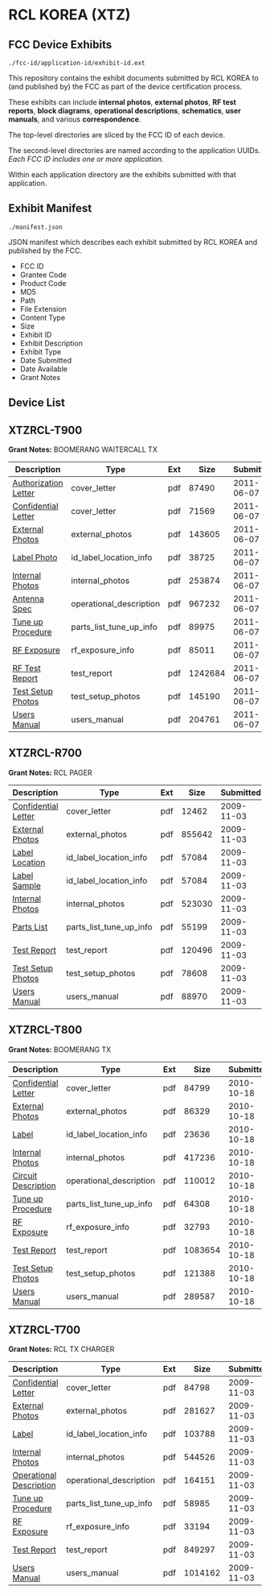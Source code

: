 # RCL KOREA (XTZ)
## FCC Device Exhibits

```
./fcc-id/application-id/exhibit-id.ext
```

This repository contains the exhibit documents submitted by RCL KOREA to (and published by) the FCC as part of the device certification process.

These exhibits can include **internal photos**, **external photos**, **RF test reports**, **block diagrams**, **operational descriptions**, **schematics**, **user manuals**, and various **correspondence**.

The top-level directories are sliced by the FCC ID of each device.

The second-level directories are named according to the application UUIDs. *Each FCC ID includes one or more application.*

Within each application directory are the exhibits submitted with that application. 

## Exhibit Manifest

```
./manifest.json
```

JSON manifest which describes each exhibit submitted by RCL KOREA and published by the FCC.

- FCC ID
- Grantee Code
- Product Code
- MD5
- Path
- File Extension
- Content Type
- Size
- Exhibit ID
- Exhibit Description
- Exhibit Type
- Date Submitted
- Date Available
- Grant Notes

## Device List
## XTZRCL-T900
**Grant Notes:** BOOMERANG WAITERCALL TX

| Description | Type | Ext | Size | Submitted | Available |
| ----------- | ---- | --- | ---- | --------- | --------- |
| [Authorization Letter](XTZRCL-T900/578077febc3d5db657e7eba7ea8cf909/1478830.pdf) | cover_letter | pdf | 87490 | 2011-06-07 | 2011-06-07 |
| [Confidential Letter](XTZRCL-T900/578077febc3d5db657e7eba7ea8cf909/1478832.pdf) | cover_letter | pdf | 71569 | 2011-06-07 | 2011-06-07 |
| [External Photos](XTZRCL-T900/578077febc3d5db657e7eba7ea8cf909/1478833.pdf) | external_photos | pdf | 143605 | 2011-06-07 | 2011-06-07 |
| [Label Photo](XTZRCL-T900/578077febc3d5db657e7eba7ea8cf909/1478835.pdf) | id_label_location_info | pdf | 38725 | 2011-06-07 | 2011-06-07 |
| [Internal Photos](XTZRCL-T900/578077febc3d5db657e7eba7ea8cf909/1478834.pdf) | internal_photos | pdf | 253874 | 2011-06-07 | 2011-06-07 |
| [Antenna Spec](XTZRCL-T900/578077febc3d5db657e7eba7ea8cf909/1478831.pdf) | operational_description | pdf | 967232 | 2011-06-07 | 2011-06-07 |
| [Tune up Procedure](XTZRCL-T900/578077febc3d5db657e7eba7ea8cf909/1478839.pdf) | parts_list_tune_up_info | pdf | 89975 | 2011-06-07 | 2011-06-07 |
| [RF Exposure](XTZRCL-T900/578077febc3d5db657e7eba7ea8cf909/1478836.pdf) | rf_exposure_info | pdf | 85011 | 2011-06-07 | 2011-06-07 |
| [RF Test Report](XTZRCL-T900/578077febc3d5db657e7eba7ea8cf909/1478837.pdf) | test_report | pdf | 1242684 | 2011-06-07 | 2011-06-07 |
| [Test Setup Photos](XTZRCL-T900/578077febc3d5db657e7eba7ea8cf909/1478838.pdf) | test_setup_photos | pdf | 145190 | 2011-06-07 | 2011-06-07 |
| [Users Manual](XTZRCL-T900/578077febc3d5db657e7eba7ea8cf909/1478840.pdf) | users_manual | pdf | 204761 | 2011-06-07 | 2011-06-07 |
## XTZRCL-R700
**Grant Notes:** RCL PAGER

| Description | Type | Ext | Size | Submitted | Available |
| ----------- | ---- | --- | ---- | --------- | --------- |
| [Confidential Letter](XTZRCL-R700/843431560f6a9f4e8992fd9982bf4719/1193467.pdf) | cover_letter | pdf | 12462 | 2009-11-03 | 2009-11-04 |
| [External Photos](XTZRCL-R700/843431560f6a9f4e8992fd9982bf4719/1193468.pdf) | external_photos | pdf | 855642 | 2009-11-03 | 2009-11-04 |
| [Label Location](XTZRCL-R700/843431560f6a9f4e8992fd9982bf4719/1193471.pdf) | id_label_location_info | pdf | 57084 | 2009-11-03 | 2009-11-04 |
| [Label Sample](XTZRCL-R700/843431560f6a9f4e8992fd9982bf4719/1193471.pdf) | id_label_location_info | pdf | 57084 | 2009-11-03 | 2009-11-04 |
| [Internal Photos](XTZRCL-R700/843431560f6a9f4e8992fd9982bf4719/1193469.pdf) | internal_photos | pdf | 523030 | 2009-11-03 | 2009-11-04 |
| [Parts List](XTZRCL-R700/843431560f6a9f4e8992fd9982bf4719/1193472.pdf) | parts_list_tune_up_info | pdf | 55199 | 2009-11-03 | 2009-11-04 |
| [Test Report](XTZRCL-R700/843431560f6a9f4e8992fd9982bf4719/1193466.pdf) | test_report | pdf | 120496 | 2009-11-03 | 2009-11-04 |
| [Test Setup Photos](XTZRCL-R700/843431560f6a9f4e8992fd9982bf4719/1193473.pdf) | test_setup_photos | pdf | 78608 | 2009-11-03 | 2009-11-04 |
| [Users Manual](XTZRCL-R700/843431560f6a9f4e8992fd9982bf4719/1193474.pdf) | users_manual | pdf | 88970 | 2009-11-03 | 2009-11-04 |
## XTZRCL-T800
**Grant Notes:** BOOMERANG TX

| Description | Type | Ext | Size | Submitted | Available |
| ----------- | ---- | --- | ---- | --------- | --------- |
| [Confidential Letter](XTZRCL-T800/1373a38b10cb1369151fd96769671b0d/1361976.pdf) | cover_letter | pdf | 84799 | 2010-10-18 | 2010-10-18 |
| [External Photos](XTZRCL-T800/1373a38b10cb1369151fd96769671b0d/1361977.pdf) | external_photos | pdf | 86329 | 2010-10-18 | 2010-10-18 |
| [Label](XTZRCL-T800/1373a38b10cb1369151fd96769671b0d/1361979.pdf) | id_label_location_info | pdf | 23636 | 2010-10-18 | 2010-10-18 |
| [Internal Photos](XTZRCL-T800/1373a38b10cb1369151fd96769671b0d/1361978.pdf) | internal_photos | pdf | 417236 | 2010-10-18 | 2010-10-18 |
| [Circuit Description](XTZRCL-T800/1373a38b10cb1369151fd96769671b0d/1361975.pdf) | operational_description | pdf | 110012 | 2010-10-18 | 2010-10-18 |
| [Tune up Procedure](XTZRCL-T800/1373a38b10cb1369151fd96769671b0d/1361983.pdf) | parts_list_tune_up_info | pdf | 64308 | 2010-10-18 | 2010-10-18 |
| [RF Exposure](XTZRCL-T800/1373a38b10cb1369151fd96769671b0d/1361980.pdf) | rf_exposure_info | pdf | 32793 | 2010-10-18 | 2010-10-18 |
| [Test Report](XTZRCL-T800/1373a38b10cb1369151fd96769671b0d/1361981.pdf) | test_report | pdf | 1083654 | 2010-10-18 | 2010-10-18 |
| [Test Setup Photos](XTZRCL-T800/1373a38b10cb1369151fd96769671b0d/1361982.pdf) | test_setup_photos | pdf | 121388 | 2010-10-18 | 2010-10-18 |
| [Users Manual](XTZRCL-T800/1373a38b10cb1369151fd96769671b0d/1361984.pdf) | users_manual | pdf | 289587 | 2010-10-18 | 2010-10-18 |
## XTZRCL-T700
**Grant Notes:** RCL TX CHARGER

| Description | Type | Ext | Size | Submitted | Available |
| ----------- | ---- | --- | ---- | --------- | --------- |
| [Confidential Letter](XTZRCL-T700/dfb5c18776ca5e9e46168dfe95a1e866/1193309.pdf) | cover_letter | pdf | 84798 | 2009-11-03 | 2009-11-04 |
| [External Photos](XTZRCL-T700/dfb5c18776ca5e9e46168dfe95a1e866/1193310.pdf) | external_photos | pdf | 281627 | 2009-11-03 | 2009-11-04 |
| [Label](XTZRCL-T700/dfb5c18776ca5e9e46168dfe95a1e866/1193312.pdf) | id_label_location_info | pdf | 103788 | 2009-11-03 | 2009-11-04 |
| [Internal Photos](XTZRCL-T700/dfb5c18776ca5e9e46168dfe95a1e866/1193311.pdf) | internal_photos | pdf | 544526 | 2009-11-03 | 2009-11-04 |
| [Operational Description](XTZRCL-T700/dfb5c18776ca5e9e46168dfe95a1e866/1193313.pdf) | operational_description | pdf | 164151 | 2009-11-03 | 2009-11-04 |
| [Tune up Procedure](XTZRCL-T700/dfb5c18776ca5e9e46168dfe95a1e866/1193315.pdf) | parts_list_tune_up_info | pdf | 58985 | 2009-11-03 | 2009-11-04 |
| [RF Exposure](XTZRCL-T700/dfb5c18776ca5e9e46168dfe95a1e866/1193314.pdf) | rf_exposure_info | pdf | 33194 | 2009-11-03 | 2009-11-04 |
| [Test Report](XTZRCL-T700/dfb5c18776ca5e9e46168dfe95a1e866/1193308.pdf) | test_report | pdf | 849297 | 2009-11-03 | 2009-11-04 |
| [Users Manual](XTZRCL-T700/dfb5c18776ca5e9e46168dfe95a1e866/1193316.pdf) | users_manual | pdf | 1014162 | 2009-11-03 | 2009-11-04 |
